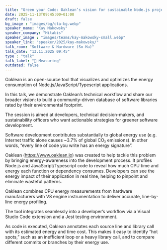 ```yaml
---
title: "Green your Code: Oaklean’s vision for sustainable Node.js projects 🇬🇧"
date: 2025-11-13T09:45:00+01:00
draft: false
bg_image : "images/bg/cta-bg.webp"
speaker_name: "Kay Makowsky"
speaker_company: "Hitabis"
speaker_image : "images/teams/kay-makowsky-small.webp"
speaker_link: "speaker/2025/kay-makowsky/"
talk_room: "Software & Hardware (So-Ha)"
talk_date: "13.11.2025 09:45"
type : "talk"
talk_label: "📌 Measuring"
outdated: false
---
```


Oaklean is an open-source tool that visualizes and optimizes the energy consumption of Node.js/JavaScript/Typescript applications.

In this talk, we demonstrate Oaklean’s technical workflow and share our broader vision: to build a community-driven database of software libraries rated by their environmental footprint.

The session is aimed at developers, technical decision-makers, and sustainability officers who want actionable strategies for greener software development.

Software development contributes substantially to global energy use (e.g. Internet traffic alone causes ~3.7% of global CO₂ emissions). In other words, “every line of code you write has an energy signature”.

Oaklean (https://www.oaklean.io) was created to help tackle this problem by bringing energy-awareness into the development process. It profiles Node.js and JavaScript/Typescript code to reveal how much CPU time and energy each function or dependency consumes. Developers can see the energy impact of their application in real time, helping to pinpoint and eliminate wasteful patterns.

Oaklean combines CPU energy measurements from hardware manufacturers with V8 engine instrumentation to deliver accurate, line-by-line energy profiling.

The tool integrates seamlessly into a developer’s workflow via a Visual Studio Code extension and a Jest testing environment.

As code is executed, Oaklean annotates each source line and library call with its estimated energy and time cost. This makes it easy to identify “hot spots,” such as an inefficient loop or a heavy library call, and to compare different commits or branches by their energy use.
